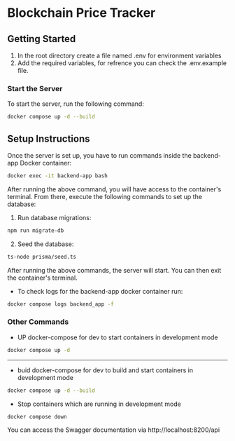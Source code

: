 # Blockchain Price Tracker

## Getting Started
 
1. In the root directory create a file named .env for environment variables 
2. Add the required variables, for refrence you can check the .env.example file.

### Start the Server
To start the server, run the following command:

```bash
docker compose up -d --build
```

## Setup Instructions

Once the server is set up, you have to run commands inside the backend-app Docker container:

```bash
docker exec -it backend-app bash
```
After running the above command, you will have access to the container's terminal. From there, execute the following commands to set up the database:

1. Run database migrations:

```bash
npm run migrate-db
```
2. Seed the database:

```bash
ts-node prisma/seed.ts
```

After running the above commands, the server will start. You can then exit the container's terminal.
- To check logs for the backend-app docker container run:

```bash
docker compose logs backend_app -f
```

### Other Commands

- UP docker-compose for dev to start containers in development mode

```bash
docker compose up -d
```

---

- buid docker-compose for dev to build and start containers in development mode

```bash
docker compose up -d --build
```
- Stop containers which are running in development mode

```bash
docker compose down
```

You can access the Swagger documentation via http://localhost:8200/api